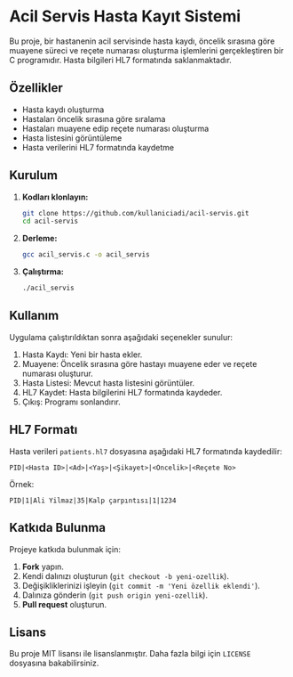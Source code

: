# Acil Servis Hasta Kayıt Sistemi

Bu proje, bir hastanenin acil servisinde hasta kaydı, öncelik sırasına göre muayene süreci ve reçete numarası oluşturma işlemlerini gerçekleştiren bir C programıdır. Hasta bilgileri HL7 formatında saklanmaktadır.

## Özellikler
- Hasta kaydı oluşturma
- Hastaları öncelik sırasına göre sıralama
- Hastaları muayene edip reçete numarası oluşturma
- Hasta listesini görüntüleme
- Hasta verilerini HL7 formatında kaydetme

## Kurulum

1. **Kodları klonlayın:**
   ```sh
   git clone https://github.com/kullaniciadi/acil-servis.git
   cd acil-servis
   ```

2. **Derleme:**
   ```sh
   gcc acil_servis.c -o acil_servis
   ```

3. **Çalıştırma:**
   ```sh
   ./acil_servis
   ```

## Kullanım

Uygulama çalıştırıldıktan sonra aşağıdaki seçenekler sunulur:

1. Hasta Kaydı: Yeni bir hasta ekler.
2. Muayene: Öncelik sırasına göre hastayı muayene eder ve reçete numarası oluşturur.
3. Hasta Listesi: Mevcut hasta listesini görüntüler.
4. HL7 Kaydet: Hasta bilgilerini HL7 formatında kaydeder.
5. Çıkış: Programı sonlandırır.

## HL7 Formatı
Hasta verileri `patients.hl7` dosyasına aşağıdaki HL7 formatında kaydedilir:
```
PID|<Hasta ID>|<Ad>|<Yaş>|<Şikayet>|<Öncelik>|<Reçete No>
```
Örnek:
```
PID|1|Ali Yilmaz|35|Kalp çarpıntısı|1|1234
```

## Katkıda Bulunma
Projeye katkıda bulunmak için:
1. **Fork** yapın.
2. Kendi dalınızı oluşturun (`git checkout -b yeni-ozellik`).
3. Değişikliklerinizi işleyin (`git commit -m 'Yeni özellik eklendi'`).
4. Dalınıza gönderin (`git push origin yeni-ozellik`).
5. **Pull request** oluşturun.

## Lisans
Bu proje MIT lisansı ile lisanslanmıştır. Daha fazla bilgi için `LICENSE` dosyasına bakabilirsiniz.


 
